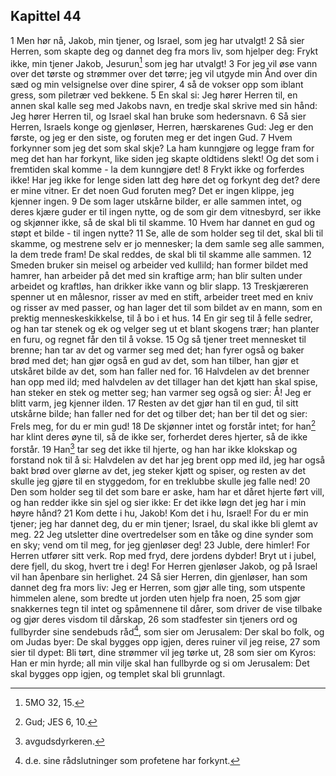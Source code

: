 ## Kapittel 44

1 Men hør nå, Jakob, min tjener, og Israel, som jeg har utvalgt!
2 Så sier Herren, som skapte deg og dannet deg fra mors liv, som hjelper deg: Frykt ikke, min tjener Jakob, Jesurun[^1] som jeg har utvalgt!
3 For jeg vil øse vann over det tørste og strømmer over det tørre; jeg vil utgyde min Ånd over din sæd og min velsignelse over dine spirer,
4 så de vokser opp som iblant gress, som piletrær ved bekkene.
5 En skal si: Jeg hører Herren til, en annen skal kalle seg med Jakobs navn, en tredje skal skrive med sin hånd: Jeg hører Herren til, og Israel skal han bruke som hedersnavn.
6 Så sier Herren, Israels konge og gjenløser, Herren, hærskarenes Gud: Jeg er den første, og jeg er den siste, og foruten meg er det ingen Gud.
7 Hvem forkynner som jeg det som skal skje? La ham kunngjøre og legge fram for meg det han har forkynt, like siden jeg skapte oldtidens slekt! Og det som i fremtiden skal komme - la dem kunngjøre det!
8 Frykt ikke og forferdes ikke! Har jeg ikke for lenge siden latt deg høre det og forkynt deg det? dere er mine vitner. Er det noen Gud foruten meg? Det er ingen klippe, jeg kjenner ingen.
9 De som lager utskårne bilder, er alle sammen intet, og deres kjære guder er til ingen nytte, og de som gir dem vitnesbyrd, ser ikke og skjønner ikke, så de skal bli til skamme.
10 Hvem har dannet en gud og støpt et bilde - til ingen nytte?
11 Se, alle de som holder seg til det, skal bli til skamme, og mestrene selv er jo mennesker; la dem samle seg alle sammen, la dem trede fram! De skal reddes, de skal bli til skamme alle sammen.
12 Smeden bruker sin meisel og arbeider ved kullild; han former bildet med hamrer, han arbeider på det med sin kraftige arm; han blir sulten under arbeidet og kraftløs, han drikker ikke vann og blir slapp.
13 Treskjæreren spenner ut en målesnor, risser av med en stift, arbeider treet med en kniv og risser av med passer, og han lager det til som bildet av en mann, som en prektig menneskeskikkelse, til å bo i et hus.
14 En gir seg til å felle sedrer, og han tar stenek og ek og velger seg ut et blant skogens trær; han planter en furu, og regnet får den til å vokse.
15 Og så tjener treet mennesket til brenne; han tar av det og varmer seg med det; han fyrer også og baker brød med det; han gjør også en gud av det, som han tilber, han gjør et utskåret bilde av det, som han faller ned for.
16 Halvdelen av det brenner han opp med ild; med halvdelen av det tillager han det kjøtt han skal spise, han steker en stek og metter seg; han varmer seg også og sier: Å! Jeg er blitt varm, jeg kjenner ilden.
17 Resten av det gjør han til en gud, til sitt utskårne bilde; han faller ned for det og tilber det; han ber til det og sier: Frels meg, for du er min gud!
18 De skjønner intet og forstår intet; for han[^2] har klint deres øyne til, så de ikke ser, forherdet deres hjerter, så de ikke forstår.
19 Han[^3] tar seg det ikke til hjerte, og han har ikke klokskap og forstand nok til å si: Halvdelen av det har jeg brent opp med ild, jeg har også bakt brød over glørne av det, jeg steker kjøtt og spiser, og resten av det skulle jeg gjøre til en styggedom, for en treklubbe skulle jeg falle ned!
20 Den som holder seg til det som bare er aske, ham har et dåret hjerte ført vill, og han redder ikke sin sjel og sier ikke: Er det ikke løgn det jeg har i min høyre hånd?
21 Kom dette i hu, Jakob! Kom det i hu, Israel! For du er min tjener; jeg har dannet deg, du er min tjener; Israel, du skal ikke bli glemt av meg.
22 Jeg utsletter dine overtredelser som en tåke og dine synder som en sky; vend om til meg, for jeg gjenløser deg!
23 Juble, dere himler! For Herren utfører sitt verk. Rop med fryd, dere jordens dybder! Bryt ut i jubel, dere fjell, du skog, hvert tre i deg! For Herren gjenløser Jakob, og på Israel vil han åpenbare sin herlighet.
24 Så sier Herren, din gjenløser, han som dannet deg fra mors liv: Jeg er Herren, som gjør alle ting, som utspente himmelen alene, som bredte ut jorden uten hjelp fra noen,
25 som gjør snakkernes tegn til intet og spåmennene til dårer, som driver de vise tilbake og gjør deres visdom til dårskap,
26 som stadfester sin tjeners ord og fullbyrder sine sendebuds råd[^4], som sier om Jerusalem: Der skal bo folk, og om Judas byer: De skal bygges opp igjen, deres ruiner vil jeg reise,
27 som sier til dypet: Bli tørt, dine strømmer vil jeg tørke ut,
28 som sier om Kyros: Han er min hyrde; all min vilje skal han fullbyrde og si om Jerusalem: Det skal bygges opp igjen, og templet skal bli grunnlagt.

[^1]:  5MO 32, 15.
[^2]:  Gud; JES 6, 10.
[^3]:  avgudsdyrkeren.
[^4]:  d.e. sine rådslutninger som profetene har forkynt.
